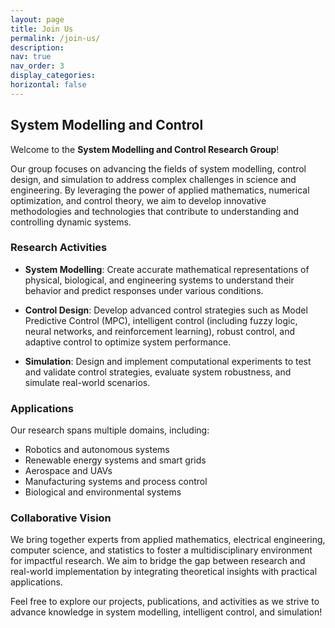 ```yaml
---
layout: page
title: Join Us
permalink: /join-us/
description: 
nav: true
nav_order: 3
display_categories: 
horizontal: false
---
```


<h2>System Modelling and Control</h2>

Welcome to the **System Modelling and Control Research Group**!

Our group focuses on advancing the fields of system modelling, control design, and simulation to address complex challenges in science and engineering. By leveraging the power of applied mathematics, numerical optimization, and control theory, we aim to develop innovative methodologies and technologies that contribute to understanding and controlling dynamic systems.

<h3>Research Activities</h3>

* **System Modelling**: Create accurate mathematical representations of physical, biological, and engineering systems to understand their behavior and predict responses under various conditions.

* **Control Design**: Develop advanced control strategies such as Model Predictive Control (MPC), intelligent control (including fuzzy logic, neural networks, and reinforcement learning), robust control, and adaptive control to optimize system performance.

* **Simulation**: Design and implement computational experiments to test and validate control strategies, evaluate system robustness, and simulate real-world scenarios.

<h3>Applications</h3>
Our research spans multiple domains, including:

* Robotics and autonomous systems
* Renewable energy systems and smart grids
* Aerospace and UAVs
* Manufacturing systems and process control
* Biological and environmental systems

<h3>Collaborative Vision</h3>

We bring together experts from applied mathematics, electrical engineering, computer science, and statistics to foster a multidisciplinary environment for impactful research. We aim to bridge the gap between research and real-world implementation by integrating theoretical insights with practical applications.

Feel free to explore our projects, publications, and activities as we strive to advance knowledge in system modelling, intelligent control, and simulation!

